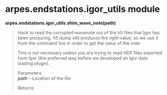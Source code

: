 arpes.endstations.igor\_utils module
====================================

**arpes.endstations.igor\_utils.shim\_wave\_note(path)**

> Hack to read the corrupted wavenote out of the h5 files that Igor has
> been producing. h5 dump still produces the right value, so we use it
> from the command line in order to get the value of the note.
>
> This is not necessary unless you are trying to read HDF files exported
> from Igor (the preferred way before we developed an Igor data loading
> plugin).
>
> Parameters  
> **path** – Location of the file
>
> Returns  

